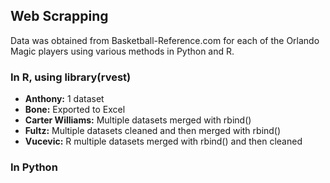 ## Web Scrapping 

Data was obtained from Basketball-Reference.com for each of the Orlando Magic players using various methods in Python and R. 

### In R, using library(rvest) 
- **Anthony:** 1 dataset
- **Bone:** Exported to Excel
- **Carter Williams:** Multiple datasets merged with rbind()
- **Fultz:** Multiple datasets cleaned and then merged with rbind()
- **Vucevic:** R multiple datasets merged with rbind() and then cleaned 

### In Python 

